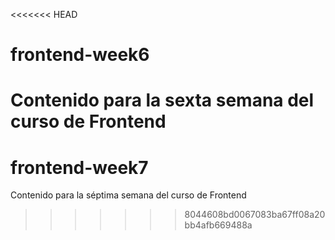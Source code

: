 <<<<<<< HEAD
# frontend-week6
Contenido para la sexta semana del curso de Frontend
=======
# frontend-week7
Contenido para la séptima semana del curso de Frontend
>>>>>>> 8044608bd0067083ba67ff08a20bb4afb669488a
